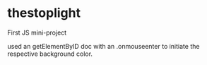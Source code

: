 # thestoplight
First JS mini-project

used an getElementByID doc with an .onmouseenter to initiate the respective background color.
